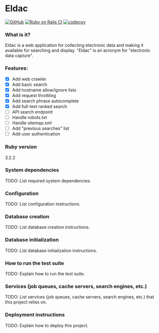 # Eldac

[![GitHub](https://img.shields.io/github/license/gdonald/eldac?color=0000dd)](https://github.com/gdonald/eldac/blob/main/LICENSE)
[![Ruby on Rails CI](https://github.com/gdonald/eldac/actions/workflows/eldac.yml/badge.svg)](https://github.com/gdonald/eldac/actions/workflows/eldac.yml)
[![codecov](https://codecov.io/gh/gdonald/eldac-rb/graph/badge.svg?token=15G17UJEJA)](https://codecov.io/gh/gdonald/eldac-rb)

### What is it?

Eldac is a web application for collecting electronic data and making it available for searching and display.  "Eldac" is an acronym for "electronic data capture".

### Features:

- [x] Add web crawler
- [x] Add basic search
- [x] Add hostname allow/ignore lists
- [x] Add request throttling
- [x] Add search phrase autocomplete
- [x] Add full-text ranked search
- [ ] API search endpoint
- [ ] Handle robots.txt
- [ ] Handle sitemap.xml
- [ ] Add "previous searches" list
- [ ] Add user authentication

### Ruby version

3.2.2

### System dependencies

TODO: List required system dependencies.

### Configuration

TODO: List configuration instructions.

### Database creation

TODO: List database creation instructions.

### Database initialization

TODO: List database initialization instructions.

### How to run the test suite

TODO: Explain how to run the test suite.

### Services (job queues, cache servers, search engines, etc.)

TODO: List services (job queues, cache servers, search engines, etc.) that this project relies on.

### Deployment instructions

TODO: Explain how to deploy this project.
